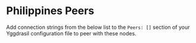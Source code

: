 # Philippines Peers

Add connection strings from the below list to the `Peers: []` section of your
Yggdrasil configuration file to peer with these nodes.
